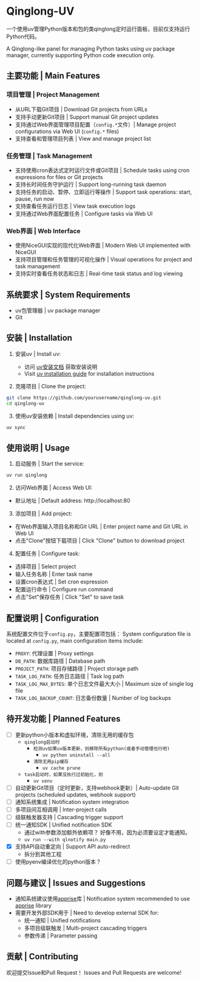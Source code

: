 # Qinglong-UV

一个使用uv管理Python版本和包的类qinglong定时运行面板，目前仅支持运行Python代码。

A Qinglong-like panel for managing Python tasks using uv package manager, currently supporting Python code execution only.

## 主要功能 | Main Features

### 项目管理 | Project Management
- 从URL下载Git项目 | Download Git projects from URLs
- 支持手动更新Git项目 | Support manual Git project updates
- 支持通过Web界面管理项目配置（`config.*`文件）| Manage project configurations via Web UI (`config.*` files)
- 支持查看和管理项目列表 | View and manage project list

### 任务管理 | Task Management
- 支持使用cron表达式定时运行文件或Git项目 | Schedule tasks using cron expressions for files or Git projects
- 支持长时间任务守护运行 | Support long-running task daemon
- 支持任务的启动、暂停、立即运行等操作 | Support task operations: start, pause, run now
- 支持查看任务运行日志 | View task execution logs
- 支持通过Web界面配置任务 | Configure tasks via Web UI

### Web界面 | Web Interface
- 使用NiceGUI实现的现代化Web界面 | Modern Web UI implemented with NiceGUI
- 支持项目管理和任务管理的可视化操作 | Visual operations for project and task management
- 支持实时查看任务状态和日志 | Real-time task status and log viewing

## 系统要求 | System Requirements
- uv包管理器 | uv package manager
- Git

## 安装 | Installation

1. 安装uv | Install uv:
   - 访问 [uv安装文档](https://docs.astral.sh/uv/getting-started/installation/) 获取安装说明
   - Visit [uv installation guide](https://docs.astral.sh/uv/getting-started/installation/) for installation instructions

2. 克隆项目 | Clone the project:
```bash
git clone https://github.com/yourusername/qinglong-uv.git
cd qinglong-uv
```

3. 使用uv安装依赖 | Install dependencies using uv:
```bash
uv sync
```

## 使用说明 | Usage

1. 启动服务 | Start the service:
```bash
uv run qinglong
```

2. 访问Web界面 | Access Web UI:
- 默认地址 | Default address: http://localhost:80

3. 添加项目 | Add project:
- 在Web界面输入项目名称和Git URL | Enter project name and Git URL in Web UI
- 点击"Clone"按钮下载项目 | Click "Clone" button to download project

4. 配置任务 | Configure task:
- 选择项目 | Select project
- 输入任务名称 | Enter task name
- 设置cron表达式 | Set cron expression
- 配置运行命令 | Configure run command
- 点击"Set"保存任务 | Click "Set" to save task

## 配置说明 | Configuration

系统配置文件位于`config.py`，主要配置项包括：
System configuration file is located at `config.py`, main configuration items include:

- `PROXY`: 代理设置 | Proxy settings
- `DB_PATH`: 数据库路径 | Database path
- `PROJECT_PATH`: 项目存储路径 | Project storage path
- `TASK_LOG_PATH`: 任务日志路径 | Task log path
- `TASK_LOG_MAX_BYTES`: 单个日志文件最大大小 | Maximum size of single log file
- `TASK_LOG_BACKUP_COUNT`: 日志备份数量 | Number of log backups

## 待开发功能 | Planned Features

- [ ] 更新python小版本和虚拟环境，清除无用的缓存包
  - `qinglong启动时`
    - `检测uv如果uv版本更新，则移除所有python(或者手动管理也行吧)`
      - `uv python uninstall --all`
    - `清除无用pip缓存`
      - `uv cache prune`
  - `task启动时，如果没执行过初始化，则`
    - `uv venv`
- [ ] 自动更新Git项目（定时更新，支持webhook更新）| Auto-update Git projects (scheduled updates, webhook support)
- [ ] 通知系统集成 | Notification system integration
- [ ] 多项目间互相调用 | Inter-project calls
- [ ] 级联触发器支持 | Cascading trigger support
- [ ] 统一通知SDK | Unified notification SDK
  - 通过with参数添加额外依赖项？ 好像不用，因为必须要设定才能通知。
  - `uv run --with qlnotify main.py`
- [x] 支持API自动重定向 | Support API auto-redirect
  - 拆分到其他工程
- [ ] 使用pyenv编译优化的python版本？

## 问题与建议 | Issues and Suggestions

- 通知系统建议使用[apprise](https://github.com/caronc/apprise)库 | Notification system recommended to use [apprise](https://github.com/caronc/apprise) library
- 需要开发外部SDK用于 | Need to develop external SDK for:
  - 统一通知 | Unified notifications
  - 多项目级联触发 | Multi-project cascading triggers
  - 参数传递 | Parameter passing

## 贡献 | Contributing

欢迎提交Issue和Pull Request！
Issues and Pull Requests are welcome!
